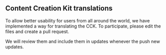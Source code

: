 ## Content Creation Kit translations

To allow better usability for users from all around the world, we have implemented a way for translating the CCK.
To participate, please edit the files and create a pull request. 

We will review them and include them in updates whenever the push new updates.